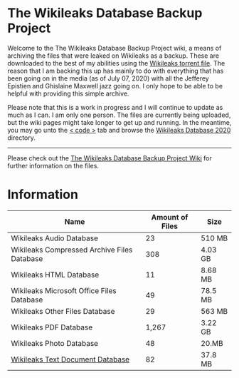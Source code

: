 # The Wikileaks Database Backup Project
Welcome to the The Wikileaks Database Backup Project wiki, a means of archiving the files that were leaked on Wikileaks as a backup. These are downloaded to the best of my abilities using the [Wikileaks torrent file](https://file.wikileaks.org/file.torrent). The reason that I am backing this up has mainly to do with everything that has been going on in the media (as of July 07, 2020) with all the Jefferey Epistien and Ghislaine Maxwell jazz going on. I only hope to be able to be helpful with providing this simple archive.

Please note that this is a work in progress and I will continue to update as much as I can. I am only one person. The files are currently being uploaded, but the wiki pages might take longer to get up and running. In the meantime, you may go unto the [ < code >](https://github.com/TheArchyvist/wikileaks-database) tab and browse the [Wikileaks Database 2020](https://github.com/TheArchyvist/wikileaks-database/tree/master/Wikileaks%20Database%202020) directory.

***

Please check out the [The Wikileaks Database Backup Project Wiki](https://github.com/TheArchyvist/wikileaks-database/wiki) for further information on the files.

# Information
| Name | Amount of Files | Size |
| --- | --- | --- |
| Wikileaks Audio Database | 23 | 510 MB |
| Wikileaks Compressed Archive Files Database | 308 | 4.03 GB |
| Wikileaks HTML Database | 11 | 8.68 MB |
| Wikileaks Microsoft Office Files Database | 49 | 78.5 MB |
| Wikileaks Other Files Database | 29 | 563 MB |
| Wikileaks PDF Database | 1,267 | 3.22 GB |
| Wikileaks Photo Database | 48 | 20.MB |
| [Wikileaks Text Document Database](https://github.com/TheArchyvist/wikileaks-database/wiki/Wikileaks-Text-Documents) | 82 | 37.8 MB |
